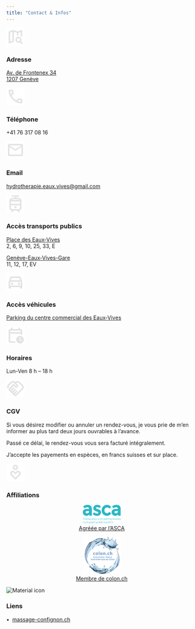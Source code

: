 ```yaml
---
title: "Contact & Infos"
---
```


<div class="contact-item">
    <img class="contact-icon" alt="Material icon" src="./icons/map_search_24dp_E3E3E3_FILL0_wght400_GRAD0_opsz24.svg">
    <h3>Adresse</h3>
    <p><a href="https://maps.app.goo.gl/WcVAAxX3e6EZfyx26">Av. de Frontenex 34<br>1207 Genève</a></p>
</div>

<div class="contact-item">
    <img class="contact-icon" alt="Material icon" src="./icons/call_24dp_E3E3E3_FILL0_wght400_GRAD0_opsz24.svg">
    <h3>Téléphone</h3>
    <p>+41 76 317 08 16</p>
</div>

<div class="contact-item">
    <img class="contact-icon" alt="Material icon" src="./icons/mail_24dp_E3E3E3_FILL0_wght400_GRAD0_opsz24.svg">
    <h3>Email</h3>
    <p><a href="mailto:hydrotherapie.eaux.vives@gmail.com">hydrotherapie.eaux.vives&ZeroWidthSpace;@gmail.com</a></p>
</div>

<div class="contact-item">
    <img class="contact-icon" alt="Material icon" src="./icons/tram_24dp_E3E3E3_FILL0_wght400_GRAD0_opsz24.svg">
    <h3>Accès transports publics</h3>
    <p><a href="https://maps.app.goo.gl/gfvDAaByek5fN9tR6">Place des Eaux‑Vives</a><br>2, 6, 9, 10, 25, 33, E</p>
    <p><a href="https://maps.app.goo.gl/Swd7Dh6QACS8bWjS8">Genève-Eaux‑Vives-Gare</a><br>11, 12, 17, EV</p>
</div>

<div class="contact-item">
    <img class="contact-icon" alt="Material icon" src="./icons/directions_car_24dp_E3E3E3_FILL0_wght400_GRAD0_opsz24.svg">
    <h3>Accès véhicules</h3>
    <p><a href="https://maps.app.goo.gl/NgxsWAXd547WGxo36">Parking du centre commercial des Eaux‑Vives</a></p>
</div>

<div class="contact-item">
    <img class="contact-icon" alt="Material icon" src="./icons/calendar_clock_24dp_E3E3E3_FILL0_wght400_GRAD0_opsz24.svg">
    <h3>Horaires</h3>
    <p>Lun-Ven 8 h – 18 h</p>
</div>

<div class="contact-item">
    <img class="contact-icon" alt="Material icon" src="./icons/handshake_24dp_E3E3E3_FILL0_wght400_GRAD0_opsz24.svg">
    <h3>CGV</h3>
    <p>Si vous désirez modifier ou annuler un rendez-vous, je vous prie de m’en informer au plus tard deux jours ouvrables à l’avance.</p>
    <p>Passé ce délai, le rendez-vous vous sera facturé intégralement.</p>
    <p>J’accepte les payements en espèces, en francs suisses et sur place.</p>
</div>

<div class="contact-item">
    <img class="contact-icon" alt="Material icon" src="./icons/digital_wellbeing_24dp_E3E3E3_FILL0_wght400_GRAD0_opsz24.svg">
    <h3>Affiliations</h3>
    <p style="text-align:center; margin-top: 1em">
        <a href="https://asca.ch/therapeutes-asca/detail-du-therapeute/Caroline-Erni_601591/">
            <img src="./images/logo-asca.svg" alt="logo ASCA" style="width:100px">
            <br>Agréée par l’ASCA
        </a>
    </p>
    <p style="text-align:center; margin-top: 1em">
        <a href="https://colon.ch/?lang=fr">
            <img src="./images/logo-colon-ch.png" alt="logo colon.ch" style="width:100px">
            <br>Membre de colon.ch
        </a>
    </p>
</div>

<div class="contact-item">
    <img class="contact-icon" alt="Material icon" src="./icons/favorite_24dp_E3E3E3_FILL0_wght400_GRAD0_opsz24.svg">
    <h3>Liens</h3>
    <p>•  <a href="https://massage-confignon.ch/">massage-confignon.ch</a></p>
</div>

